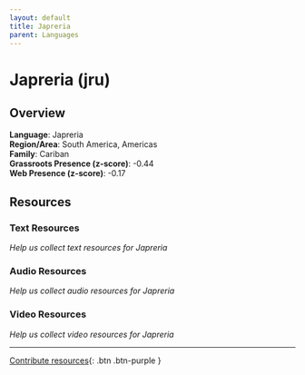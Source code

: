 ```yaml
---
layout: default
title: Japreria
parent: Languages
---
```


# Japreria (jru)

## Overview

**Language**: Japreria  
**Region/Area**: South America, Americas  
**Family**: Cariban  
**Grassroots Presence (z-score)**: -0.44  
**Web Presence (z-score)**: -0.17  

## Resources

### Text Resources
*Help us collect text resources for Japreria*

### Audio Resources
*Help us collect audio resources for Japreria*

### Video Resources
*Help us collect video resources for Japreria*

---

[Contribute resources](https://forms.office.com/e/1SfLJx3u1r){: .btn .btn-purple }
